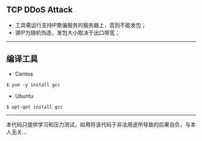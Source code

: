 ## TCP DDoS Attack
* 工具需运行支持IP欺骗服务的服务器上，否则不能发包；
* 源IP为随机伪造，发包大小取决于出口带宽；

-- -

## 编译工具
* Centos
```
$ yum -y install gcc
```

* Ubuntu
```
$ apt-get install gcc
```

-- -
本代码只提供学习和压力测试，如用将该代码于非法用途所导致的后果自负，与本人无关...